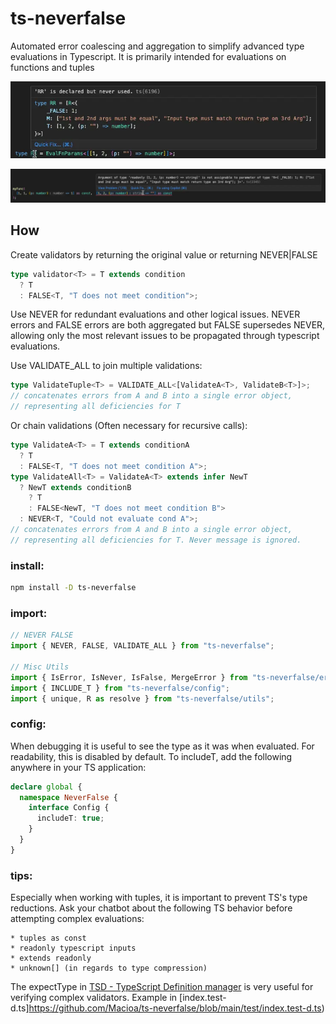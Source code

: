 # ts-neverfalse

Automated error coalescing and aggregation to simplify advanced type evaluations in Typescript. It is primarily intended for evaluations on functions and tuples

![Structured Error](ErrorExample2.webp)

![Structured Error](ErrorExample1.webp)

## How

Create validators by returning the original value or returning NEVER|FALSE

```ts
type validator<T> = T extends condition
  ? T
  : FALSE<T, "T does not meet condition">;
```

Use NEVER for redundant evaluations and other logical issues. NEVER errors and FALSE errors are both aggregated but FALSE supersedes NEVER, allowing only the most relevant issues to be propagated through typescript evaluations.

Use VALIDATE_ALL to join multiple validations:

```ts
type ValidateTuple<T> = VALIDATE_ALL<[ValidateA<T>, ValidateB<T>]>;
// concatenates errors from A and B into a single error object,
// representing all deficiencies for T
```

Or chain validations (Often necessary for recursive calls):

```ts
type ValidateA<T> = T extends conditionA
  ? T
  : FALSE<T, "T does not meet condition A">;
type ValidateAll<T> = ValidateA<T> extends infer NewT
  ? NewT extends conditionB
    ? T
    : FALSE<NewT, "T does not meet condition B">
  : NEVER<T, "Could not evaluate cond A">;
// concatenates errors from A and B into a single error object,
// representing all deficiencies for T. Never message is ignored.
```

### install:

```bash
npm install -D ts-neverfalse
```

### import:

```ts
// NEVER FALSE
import { NEVER, FALSE, VALIDATE_ALL } from "ts-neverfalse";

// Misc Utils
import { IsError, IsNever, IsFalse, MergeError } from "ts-neverfalse/error";
import { INCLUDE_T } from "ts-neverfalse/config";
import { unique, R as resolve } from "ts-neverfalse/utils";
```

### config:

When debugging it is useful to see the type as it was when evaluated. For readability, this is disabled by default. To includeT, add the following anywhere in your TS application:

```ts
declare global {
  namespace NeverFalse {
    interface Config {
      includeT: true;
    }
  }
}
```

### tips:

Especially when working with tuples, it is important to prevent TS's type reductions. Ask your chatbot about the following TS behavior before attempting complex evaluations:

```
* tuples as const
* readonly typescript inputs
* extends readonly
* unknown[] (in regards to type compression)
```

The expectType in [TSD - TypeScript Definition manager](https://github.com/DefinitelyTyped/tsd) is very useful for verifying complex validators. Example in [index.test-d.ts]https://github.com/Macioa/ts-neverfalse/blob/main/test/index.test-d.ts)
